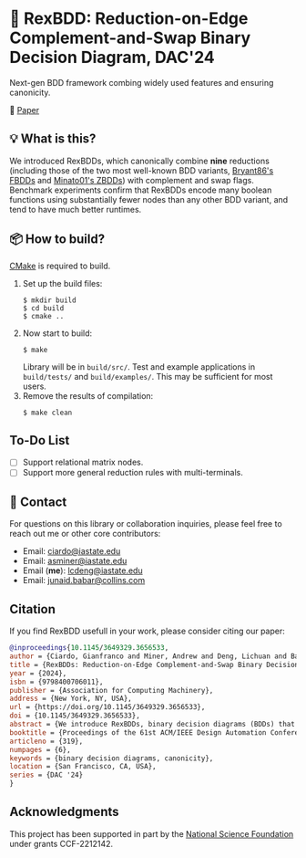# 👑 RexBDD: Reduction-on-Edge Complement-and-Swap Binary Decision Diagram, DAC'24

Next-gen BDD framework combing widely used features and ensuring canonicity.
<!-- This library supports several types of binary decision diagrams (BDDs), including reduced ordered BDDs, zero-suppressed BDDs, and BDDs integrating multiple reduction rules, complement, and swap flags. -->

🔗 [Paper](https://dl.acm.org/doi/10.1145/3649329.3656533)

## 💡 What is this?

We introduced RexBDDs, which canonically combine **nine** reductions (including those of the two most well-known BDD variants, [Bryant86's FBDDs](https://doi.org/10.1109/TC.1986.1676819) and [Minato01's ZBDDs](https://doi.org/10.1007/s100090100038)) with complement and swap flags. Benchmark experiments confirm that RexBDDs encode many boolean functions using substantially fewer nodes than any other BDD variant, and tend to have much better runtimes.

## 📦 How to build?

[CMake](https://cmake.org/) is required to build.
1. Set up the build files:
    ```
    $ mkdir build
    $ cd build
    $ cmake ..
    ```
2. Now start to build:
   ```
   $ make
   ```
   Library will be in ```build/src/```. Test and example applications in ```build/tests/``` and ```build/examples/```. This may be sufficient for most users.
3. Remove the results of compilation:
   ```
   $ make clean
   ```

## To-Do List

- [ ] Support relational matrix nodes.
- [ ] Support more general reduction rules with multi-terminals.

## 📮 Contact

For questions on this library or collaboration inquiries, please feel free to reach out me or other core contributors:

- Email: [ciardo@iastate.edu](mailto:ciardo@iastate.edu)
- Email: [asminer@iastate.edu](mailto:asminer@iastate.edu)
- Email (**me**): [lcdeng@iastate.edu](mailto:lcdeng@iastate.edu)
- Email: [junaid.babar@collins.com](mailto:junaid.babar@collins.com)

## Citation

If you find RexBDD usefull in your work, please consider citing our paper:

```bibtex
@inproceedings{10.1145/3649329.3656533,
author = {Ciardo, Gianfranco and Miner, Andrew and Deng, Lichuan and Babar, Junaid},
title = {RexBDDs: Reduction-on-Edge Complement-and-Swap Binary Decision Diagrams},
year = {2024},
isbn = {9798400706011},
publisher = {Association for Computing Machinery},
address = {New York, NY, USA},
url = {https://doi.org/10.1145/3649329.3656533},
doi = {10.1145/3649329.3656533},
abstract = {We introduce RexBDDs, binary decision diagrams (BDDs) that exploit reduction opportunities well beyond those of reduced ordered BDDs, zero-suppressed BDDs, and recent proposals integrating multiple reduction rules. RexBDDs also leverage (output) complement flags and (input) swap flags to potentially decrease the number of nodes by a factor of four. We define a reduced form of RexBDDs that ensures canonicity, and use a set of benchmarks to demonstrate their superior storage and runtime requirements compared to previous alternatives.},
booktitle = {Proceedings of the 61st ACM/IEEE Design Automation Conference},
articleno = {319},
numpages = {6},
keywords = {binary decision diagrams, canonicity},
location = {San Francisco, CA, USA},
series = {DAC '24}
}
```

## Acknowledgments
This project has been supported in part by the [National Science Foundation](http://www.nsf.gov) under grants CCF-2212142.